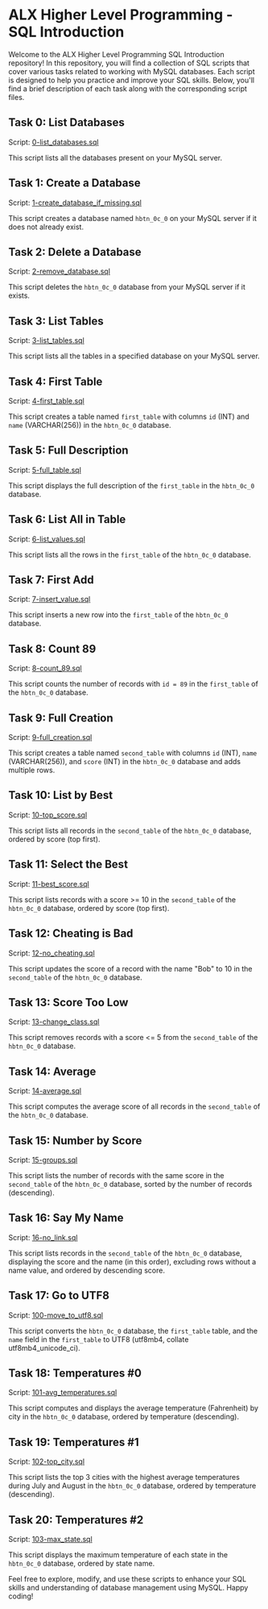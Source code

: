 # ALX Higher Level Programming - SQL Introduction

Welcome to the ALX Higher Level Programming SQL Introduction repository! In this repository, you will find a collection of SQL scripts that cover various tasks related to working with MySQL databases. Each script is designed to help you practice and improve your SQL skills. Below, you'll find a brief description of each task along with the corresponding script files.

## Task 0: List Databases

Script: [0-list_databases.sql](./0x0D-SQL_introduction/0-list_databases.sql)

This script lists all the databases present on your MySQL server.

## Task 1: Create a Database

Script: [1-create_database_if_missing.sql](./0x0D-SQL_introduction/1-create_database_if_missing.sql)

This script creates a database named `hbtn_0c_0` on your MySQL server if it does not already exist.

## Task 2: Delete a Database

Script: [2-remove_database.sql](./0x0D-SQL_introduction/2-remove_database.sql)

This script deletes the `hbtn_0c_0` database from your MySQL server if it exists.

## Task 3: List Tables

Script: [3-list_tables.sql](./0x0D-SQL_introduction/3-list_tables.sql)

This script lists all the tables in a specified database on your MySQL server.

## Task 4: First Table

Script: [4-first_table.sql](./0x0D-SQL_introduction/4-first_table.sql)

This script creates a table named `first_table` with columns `id` (INT) and `name` (VARCHAR(256)) in the `hbtn_0c_0` database.

## Task 5: Full Description

Script: [5-full_table.sql](./0x0D-SQL_introduction/5-full_table.sql)

This script displays the full description of the `first_table` in the `hbtn_0c_0` database.

## Task 6: List All in Table

Script: [6-list_values.sql](./0x0D-SQL_introduction/6-list_values.sql)

This script lists all the rows in the `first_table` of the `hbtn_0c_0` database.

## Task 7: First Add

Script: [7-insert_value.sql](./0x0D-SQL_introduction/7-insert_value.sql)

This script inserts a new row into the `first_table` of the `hbtn_0c_0` database.

## Task 8: Count 89

Script: [8-count_89.sql](./0x0D-SQL_introduction/8-count_89.sql)

This script counts the number of records with `id = 89` in the `first_table` of the `hbtn_0c_0` database.

## Task 9: Full Creation

Script: [9-full_creation.sql](./0x0D-SQL_introduction/9-full_creation.sql)

This script creates a table named `second_table` with columns `id` (INT), `name` (VARCHAR(256)), and `score` (INT) in the `hbtn_0c_0` database and adds multiple rows.

## Task 10: List by Best

Script: [10-top_score.sql](./0x0D-SQL_introduction/10-top_score.sql)

This script lists all records in the `second_table` of the `hbtn_0c_0` database, ordered by score (top first).

## Task 11: Select the Best

Script: [11-best_score.sql](./0x0D-SQL_introduction/11-best_score.sql)

This script lists records with a score >= 10 in the `second_table` of the `hbtn_0c_0` database, ordered by score (top first).

## Task 12: Cheating is Bad

Script: [12-no_cheating.sql](./0x0D-SQL_introduction/12-no_cheating.sql)

This script updates the score of a record with the name "Bob" to 10 in the `second_table` of the `hbtn_0c_0` database.

## Task 13: Score Too Low

Script: [13-change_class.sql](./0x0D-SQL_introduction/13-change_class.sql)

This script removes records with a score <= 5 from the `second_table` of the `hbtn_0c_0` database.

## Task 14: Average

Script: [14-average.sql](./0x0D-SQL_introduction/14-average.sql)

This script computes the average score of all records in the `second_table` of the `hbtn_0c_0` database.

## Task 15: Number by Score

Script: [15-groups.sql](./0x0D-SQL_introduction/15-groups.sql)

This script lists the number of records with the same score in the `second_table` of the `hbtn_0c_0` database, sorted by the number of records (descending).

## Task 16: Say My Name

Script: [16-no_link.sql](./0x0D-SQL_introduction/16-no_link.sql)

This script lists records in the `second_table` of the `hbtn_0c_0` database, displaying the score and the name (in this order), excluding rows without a name value, and ordered by descending score.

## Task 17: Go to UTF8

Script: [100-move_to_utf8.sql](./0x0D-SQL_introduction/100-move_to_utf8.sql)

This script converts the `hbtn_0c_0` database, the `first_table` table, and the `name` field in the `first_table` to UTF8 (utf8mb4, collate utf8mb4_unicode_ci).

## Task 18: Temperatures #0

Script: [101-avg_temperatures.sql](./0x0D-SQL_introduction/101-avg_temperatures.sql)

This script computes and displays the average temperature (Fahrenheit) by city in the `hbtn_0c_0` database, ordered by temperature (descending).

## Task 19: Temperatures #1

Script: [102-top_city.sql](./0x0D-SQL_introduction/102-top_city.sql)

This script lists the top 3 cities with the highest average temperatures during July and August in the `hbtn_0c_0` database, ordered by temperature (descending).

## Task 20: Temperatures #2

Script: [103-max_state.sql](./0x0D-SQL_introduction/103-max_state.sql)

This script displays the maximum temperature of each state in the `hbtn_0c_0` database, ordered by state name.

Feel free to explore, modify, and use these scripts to enhance your SQL skills and understanding of database management using MySQL. Happy coding!

